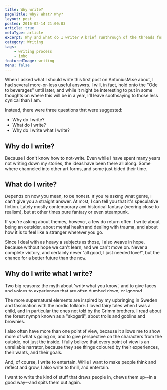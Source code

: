 ```yaml
---
title: Why write?
pageTitle: Why? What? Why?
layout: post
posted: 2016-02-14 21:00:03
article: true
metaType: article
excerpt: Why and what do I write? A brief runthrough of the threads forming my literary tapestry, and what drives me to explore the themes and stories I do.
category: Writing
tags:
    - writing process
    - imho
featuredImage: writing
menu: false
---
```


<p class="c-lead c-lead--ornamented"><span class="c-lead__opening">When I asked what I should write this first post on AntoniusM.se about</span>, I had several more-or-less useful answers. I will, in fact, hold onto the "Ode to beverages" until later, and while it might be interesting to put in some thoughts on where this will be in a year, I'll leave soothsaying to those less cynical than I am.</p>

Instead, there were three questions that were suggested:

* Why do I write?
* What do I write?
* Why do I write what I write?

## Why do I write?

Because I don't know how to not-write. Even while I have spent many years not writing down my stories, the ideas have been there all along. Some where channeled into other art forms, and some just bided their time.

## What do I write?

Depends on how you mean, to be honest. If you're asking what genre, I can't give you a straight answer. At most, I can tell you that it's speculative fiction. Lately mostly contemporary and historical fantasy (veering close to realism), but at other times pure fantasy or even steampunk.

If you're asking about themes, however, a few do return often. I write about being an outsider, about mental health and dealing with trauma, and about how it is to feel like a stranger wherever you go.

Since I deal with as heavy a subjects as those, I also weave in hope, because without hope we can't learn, and we can't move on. Never a complete victory, and certainly never "all good, I just needed love!", but the chance for a better future than the now.

## Why do I write what I write?

Two big reasons: the myth about 'write what you know', and to give faces and voices to experiences that are often dumbed down, or ignored.

The more supernatural elements are inspired by my upbringing in Sweden and fascination with the nordic folklore. I loved fairy tales when I was a child, and in particular the ones not told by the Grimm brothers. I read about the forest nymph known as a "skogsrå", about trolls and goblins and brownies.

I also often have more than one point of view, because it allows me to show more of what's going on, and to give perspective on the characters from the outside, not just the inside. I fully believe that every point of view is an unreliable narrator, because they see things coloured by their experiences, their wants, and their goals.

And, of course, I write to entertain. While I want to make people think and reflect and grow, I also write to thrill, and entertain.

I want to write the kind of stuff that draws people in, chews them up--in a good way--and spits them out again.
